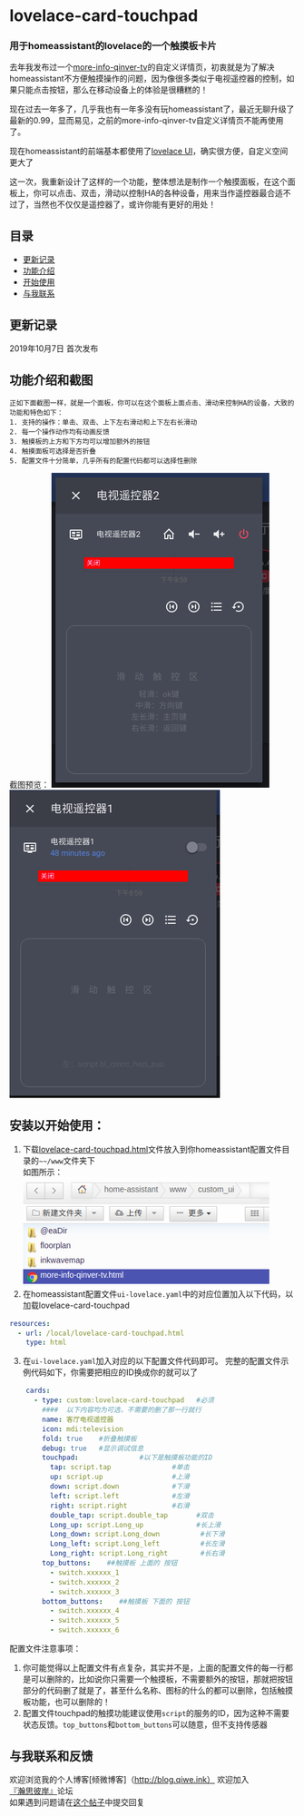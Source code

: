 # lovelace-card-touchpad
### 用于homeassistant的lovelace的一个触摸板卡片

去年我发布过一个[more-info-qinver-tv](https://github.com/Qinver-china/homeassistant-Custom_UI_more-info-qinver-tv)的自定义详情页，初衷就是为了解决homeassistant不方便触摸操作的问题，因为像很多类似于电视遥控器的控制，如果只能点击按钮，那么在移动设备上的体验是很糟糕的！

现在过去一年多了，几乎我也有一年多没有玩homeassistant了，最近无聊升级了最新的0.99，显而易见，之前的more-info-qinver-tv自定义详情页不能再使用了。

现在homeassistant的前端基本都使用了[lovelace UI](https://www.home-assistant.io/lovelace/)，确实很方便，自定义空间更大了

这一次，我重新设计了这样的一个功能，整体想法是制作一个触摸面板，在这个面板上，你可以点击、双击，滑动以控制HA的各种设备，用来当作遥控器最合适不过了，当然也不仅仅是遥控器了，或许你能有更好的用处！

## 目录
* [更新记录](#更新记录)  
* [功能介绍](#功能介绍和截图)  
* [开始使用](#安装以开始使用)  
* [与我联系](#与我联系和反馈) 
## 更新记录 
2019年10月7日
首次发布

## 功能介绍和截图
```  
正如下面截图一样，就是一个面板，你可以在这个面板上面点击、滑动来控制HA的设备，大致的功能和特色如下： 
1. 支持的操作：单击、双击、上下左右滑动和上下左右长滑动
2. 每一个操作动作均有动画反馈
3. 触摸板的上方和下方均可以增加额外的按钮
4. 触摸面板可选择是否折叠
5. 配置文件十分简单，几乎所有的配置代码都可以选择性删除
```
截图预览：
![效果图](https://github.com/Qinver-china/homeassistant-Custom_UI_more-info-qinver-tv/blob/master/Screenshots/%E6%95%88%E6%9E%9C%E5%9B%BE1.png)   
![效果图](https://github.com/Qinver-china/homeassistant-Custom_UI_more-info-qinver-tv/blob/master/Screenshots/%E6%95%88%E6%9E%9C%E5%9B%BE2.png)  

## 安装以开始使用：
1. 下载[lovelace-card-touchpad.html](https://github.com/Qinver-china/homeassistant-Custom_UI_more-info-qinver-tv/blob/master/www/custom_ui/more-info-qinver-tv.html)文件放入到你homeassistant配置文件目录的`~~/www`文件夹下  
如图所示： 
![](https://github.com/Qinver-china/homeassistant-Custom_UI_more-info-qinver-tv/blob/master/Screenshots/%E4%BF%9D%E5%AD%98%E5%9C%B0%E5%9D%80.png)  
2. 在homeassistant配置文件`ui-lovelace.yaml`中的对应位置加入以下代码，以加载lovelace-card-touchpad
```yaml
resources:
  - url: /local/lovelace-card-touchpad.html
    type: html
```  
3. 在`ui-lovelace.yaml`加入对应的以下配置文件代码即可。
完整的配置文件示例代码如下，你需要把相应的ID换成你的就可以了
```yaml
    cards:
      - type: custom:lovelace-card-touchpad   #必须
        ####  以下内容均为可选，不需要的删了那一行就行
        name: 客厅电视遥控器
        icon: mdi:television
        fold: true    #折叠触摸板
        debug: true   #显示调试信息
        touchpad:               #以下是触摸板功能的ID
          tap: script.tap               #单击
          up: script.up                 #上滑
          down: script.down             #下滑
          left: script.left             #左滑
          right: script.right           #右滑
          double_tap: script.double_tap       #双击
          Long_up: script.Long_up             #长上滑
          Long_down: script.Long_down          #长下滑
          Long_left: script.Long_left          #长左滑
          Long_right: script.Long_right        #长右滑
        top_buttons:    ##触摸板 上面的 按钮
          - switch.xxxxxx_1
          - switch.xxxxxx_2
          - switch.xxxxxx_3
        bottom_buttons:    ##触摸板 下面的 按钮
          - switch.xxxxxx_4
          - switch.xxxxxx_5
          - switch.xxxxxx_6
```
配置文件注意事项：
1. 你可能觉得以上配置文件有点复杂，其实并不是，上面的配置文件的每一行都是可以删除的，比如说你只需要一个触摸板，不需要额外的按钮，那就把按钮部分的代码删了就是了，甚至什么名称、图标的什么的都可以删除，包括触摸板功能，也可以删除的！
2. 配置文件touchpad的触摸功能建议使用`script`的服务的ID，因为这种不需要状态反馈。`top_buttons`和`bottom_buttons`可以随意，但不支持传感器

## 与我联系和反馈
欢迎浏览我的个人博客[倾微博客]（http://blog.qiwe.ink） 
欢迎加入[『瀚思彼岸』](https://bbs.hassbian.com)论坛  
如果遇到问题请在[这个帖子](https://bbs.hassbian.com/thread-4024-1-1.html)中提交回复  



